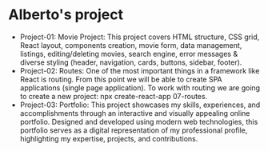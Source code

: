 # Alberto's project
- Project-01: Movie Project: This project covers HTML structure, CSS grid, React layout, components creation, movie form, data management, listings, editing/deleting movies, search engine, error messages &amp; diverse styling (header, navigation, cards, buttons, sidebar, footer).
- Project-02: Routes: One of the most important things in a framework like React is routing. From this point we will be able to create SPA applications (single page application). To work with routing we are going to create a new project: npx create-react-app 07-routes.
- Project-03: Portfolio: This project showcases my skills, experiences, and accomplishments through an interactive and visually appealing online portfolio. Designed and developed using modern web technologies, this portfolio serves as a digital representation of my professional profile, highlighting my expertise, projects, and contributions.


